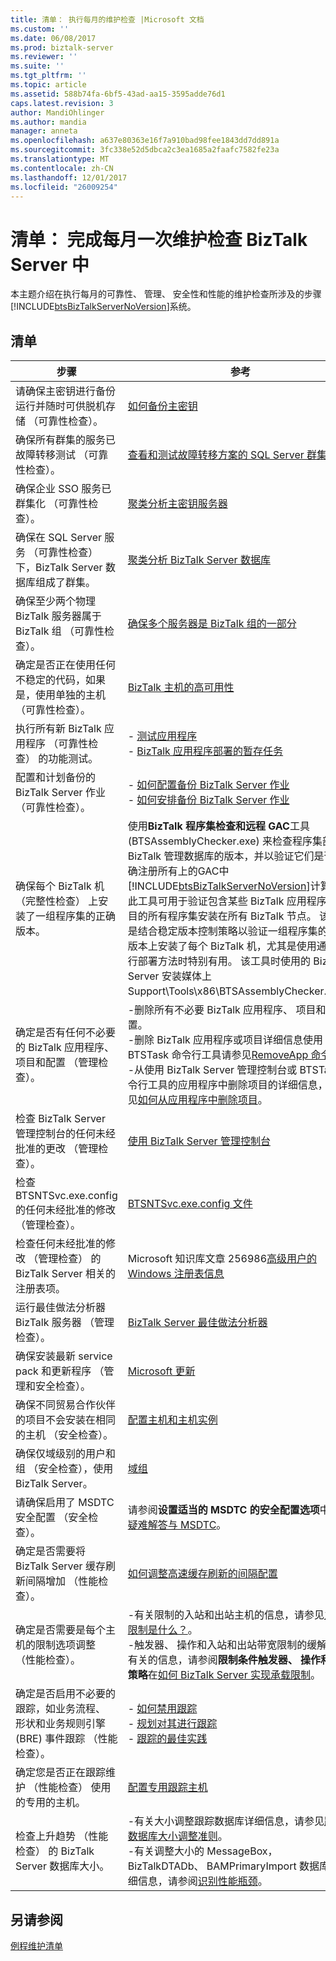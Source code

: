 ```yaml
---
title: 清单： 执行每月的维护检查 |Microsoft 文档
ms.custom: ''
ms.date: 06/08/2017
ms.prod: biztalk-server
ms.reviewer: ''
ms.suite: ''
ms.tgt_pltfrm: ''
ms.topic: article
ms.assetid: 588b74fa-6bf5-43ad-aa15-3595adde76d1
caps.latest.revision: 3
author: MandiOhlinger
ms.author: mandia
manager: anneta
ms.openlocfilehash: a637e80363e16f7a910bad98fee1843dd7dd891a
ms.sourcegitcommit: 3fc338e52d5dbca2c3ea1685a2faafc7582fe23a
ms.translationtype: MT
ms.contentlocale: zh-CN
ms.lasthandoff: 12/01/2017
ms.locfileid: "26009254"
---
```

# <a name="checklist-complete-monthly-maintenance-checks-in-biztalk-server"></a>清单： 完成每月一次维护检查 BizTalk Server 中
本主题介绍在执行每月的可靠性、 管理、 安全性和性能的维护检查所涉及的步骤[!INCLUDE[btsBizTalkServerNoVersion](../includes/btsbiztalkservernoversion-md.md)]系统。  

## <a name="checklist"></a>清单
|步骤|参考|  
|-----------|---------------|  
|请确保主密钥进行备份运行并随时可供脱机存储 （可靠性检查）。|[如何备份主密钥](../core/how-to-back-up-the-master-secret.md)|  
|确保所有群集的服务已故障转移测试 （可靠性检查）。|[查看和测试故障转移方案的 SQL Server 群集配置](../technical-guides/reviewing-and-testing-sql-server-cluster-configuration-for-failover-scenarios.md)|  
|确保企业 SSO 服务已群集化 （可靠性检查）。|[聚类分析主密钥服务器](../technical-guides/clustering-the-master-secret-server.md)|  
|确保在 SQL Server 服务 （可靠性检查） 下，BizTalk Server 数据库组成了群集。|[聚类分析 BizTalk Server 数据库](../technical-guides/clustering-the-biztalk-server-databases2.md)|  
|确保至少两个物理 BizTalk 服务器属于 BizTalk 组 （可靠性检查）。|[确保多个服务器是 BizTalk 组的一部分](../technical-guides/maintaining-reliability.md#BKMK_BTSGrp)|  
|确定是否正在使用任何不稳定的代码，如果是，使用单独的主机 （可靠性检查）。|[BizTalk 主机的高可用性](../technical-guides/high-availability-for-biztalk-hosts.md)|  
|执行所有新 BizTalk 应用程序 （可靠性检查） 的功能测试。|-   [测试应用程序](../technical-guides/testing-an-application.md)<br />-   [BizTalk 应用程序部署的暂存任务](../core/staging-tasks-for-biztalk-application-deployment.md)|  
|配置和计划备份的 BizTalk Server 作业 （可靠性检查）。|-   [如何配置备份 BizTalk Server 作业](../core/how-to-configure-the-backup-biztalk-server-job.md)<br />-   [如何安排备份 BizTalk Server 作业](../core/how-to-schedule-the-backup-biztalk-server-job.md)|  
|确保每个 BizTalk 机 （完整性检查） 上安装了一组程序集的正确版本。|使用**BizTalk 程序集检查和远程 GAC**工具 (BTSAssemblyChecker.exe) 来检查程序集部署到 BizTalk 管理数据库的版本，并以验证它们是否正确注册所有上的GAC中[!INCLUDE[btsBizTalkServerNoVersion](../includes/btsbiztalkservernoversion-md.md)]计算机。 此工具可用于验证包含某些 BizTalk 应用程序的项目的所有程序集安装在所有 BizTalk 节点。 该工具是结合稳定版本控制策略以验证一组程序集的正确版本上安装了每个 BizTalk 机，尤其是使用通过并行部署方法时特别有用。 该工具时使用的 BizTalk Server 安装媒体上 Support\Tools\x86\BTSAssemblyChecker.exe。|  
|确定是否有任何不必要的 BizTalk 应用程序、 项目和配置 （管理检查）。|-删除所有不必要 BizTalk 应用程序、 项目和配置。<br />-删除 BizTalk 应用程序或项目详细信息使用 BTSTask 命令行工具请参见[RemoveApp 命令](../core/removeapp-command.md)。<br />-从使用 BizTalk Server 管理控制台或 BTSTask 命令行工具的应用程序中删除项目的详细信息，请参见[如何从应用程序中删除项目](../core/how-to-remove-an-artifact-from-an-application.md)。|  
|检查 BizTalk Server 管理控制台的任何未经批准的更改 （管理检查）。|[使用 BizTalk Server 管理控制台](../core/using-the-biztalk-server-administration-console.md)|  
|检查 BTSNTSvc.exe.config 的任何未经批准的修改 （管理检查）。|[BTSNTSvc.exe.config 文件](../core/btsntsvc-exe-config-file.md)|  
|检查任何未经批准的修改 （管理检查） 的 BizTalk Server 相关的注册表项。|Microsoft 知识库文章 256986[高级用户的 Windows 注册表信息](https://support.microsoft.com/kb/256986)|  
|运行最佳做法分析器 BizTalk 服务器 （管理检查）。|[BizTalk Server 最佳做法分析器](https://www.microsoft.com/download/details.aspx?id=43382)|  
|确保安装最新 service pack 和更新程序 （管理和安全检查）。|[Microsoft 更新](https://support.microsoft.com/help/12373/windows-update-faq)|  
|确保不同贸易合作伙伴的项目不会安装在相同的主机 （安全检查）。|[配置主机和主机实例](../technical-guides/configuring-hosts-and-host-instances.md)|  
|确保仅域级别的用户和组 （安全检查），使用 BizTalk Server。|[域组](../core/domain-groups.md)|  
|请确保启用了 MSDTC 安全配置 （安全检查）。|请参阅**设置适当的 MSDTC 的安全配置选项**中[问题疑难解答与 MSDTC](../core/troubleshooting-problems-with-msdtc.md)。|  
|确定是否需要将 BizTalk Server 缓存刷新间隔增加 （性能检查）。|[如何调整高速缓存刷新的间隔配置](../technical-guides/how-to-adjust-the-configuration-cache-refresh-interval.md)|  
|确定是否需要是每个主机的限制选项调整 （性能检查）。|-有关限制的入站和出站主机的信息，请参见[主机限制是什么？](../core/what-is-host-throttling.md)。<br />-触发器、 操作和入站和出站带宽限制的缓解策略有关的信息，请参阅**限制条件触发器、 操作和缓解策略**在[如何 BizTalk Server 实现承载限制](../core/how-biztalk-server-implements-host-throttling.md)。|  
|确定是否启用不必要的跟踪，如业务流程、 形状和业务规则引擎 (BRE) 事件跟踪 （性能检查）。|-   [如何禁用跟踪](../technical-guides/how-to-disable-tracking.md)<br />-   [规划对其进行跟踪](../technical-guides/planning-for-tracking.md)<br />-   [跟踪的最佳实践](../technical-guides/planning-for-tracking.md#BKMK_TrackingBP)|  
|确定您是否正在跟踪维护 （性能检查） 使用的专用的主机。|[配置专用跟踪主机](../technical-guides/configuring-a-dedicated-tracking-host.md)|  
|检查上升趋势 （性能检查） 的 BizTalk Server 数据库大小。|-有关大小调整跟踪数据库详细信息，请参见[跟踪数据库大小调整准则](../core/tracking-database-sizing-guidelines.md)。<br />-有关调整大小的 MessageBox，BizTalkDTADb、 BAMPrimaryImport 数据库的详细信息，请参阅[识别性能瓶颈](../core/identifying-performance-bottlenecks.md)。|  
  
## <a name="see-also"></a>另请参阅  
 [例程维护清单](../technical-guides/routine-maintenance-checklists.md)
